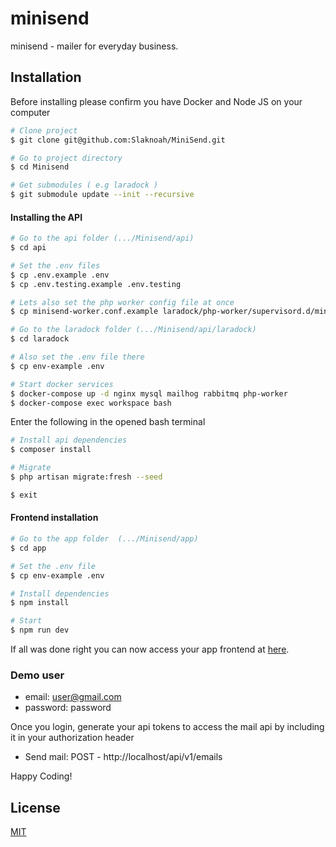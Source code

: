 # minisend
minisend - mailer for everyday business. 


## Installation
Before installing please confirm you have Docker and Node JS on your computer

```bash
# Clone project
$ git clone git@github.com:Slaknoah/MiniSend.git

# Go to project directory
$ cd Minisend

# Get submodules ( e.g laradock )
$ git submodule update --init --recursive
```

#### Installing the API
```bash
# Go to the api folder (.../Minisend/api)
$ cd api

# Set the .env files
$ cp .env.example .env
$ cp .env.testing.example .env.testing

# Lets also set the php worker config file at once
$ cp minisend-worker.conf.example laradock/php-worker/supervisord.d/minisend-worker.conf

# Go to the laradock folder (.../Minisend/api/laradock)
$ cd laradock

# Also set the .env file there
$ cp env-example .env

# Start docker services
$ docker-compose up -d nginx mysql mailhog rabbitmq php-worker 
$ docker-compose exec workspace bash
```
Enter the following in the opened bash terminal
```bash
# Install api dependencies 
$ composer install

# Migrate
$ php artisan migrate:fresh --seed

$ exit
```
#### Frontend installation
```bash
# Go to the app folder  (.../Minisend/app)
$ cd app

# Set the .env file
$ cp env-example .env

# Install dependencies
$ npm install

# Start 
$ npm run dev
```
If all was done right you can now access your app frontend at [here](http://localhost:4000).

### Demo user
- email: user@gmail.com
- password: password

Once you login, generate your api tokens to access the mail api by including it in your authorization header 
- Send mail: POST - http://localhost/api/v1/emails

Happy Coding!
## License

[MIT](https://opensource.org/licenses/MIT)